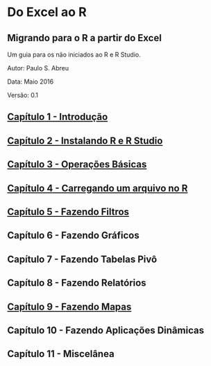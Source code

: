 # Do Excel ao R

## Migrando para o R a partir do Excel

Um guia para os não iniciados ao R e R Studio.

Autor: Paulo S. Abreu

Data: Maio 2016

Versão: 0.1

## [Capítulo 1 - Introdução](introducao)

## [Capítulo 2 - Instalando R e R Studio](instalando)

## [Capítulo 3 - Operações Básicas](opbasicas)

## [Capítulo 4 - Carregando um arquivo no R](cap3)

## [Capítulo 5 - Fazendo Filtros](cap5)

## Capítulo 6 - Fazendo Gráficos

## Capítulo 7 - Fazendo Tabelas Pivô

## Capítulo 8 - Fazendo Relatórios

## [Capítulo 9 - Fazendo Mapas](cap8)

## Capítulo 10 - Fazendo Aplicações Dinâmicas

## Capítulo 11 - Miscelânea





